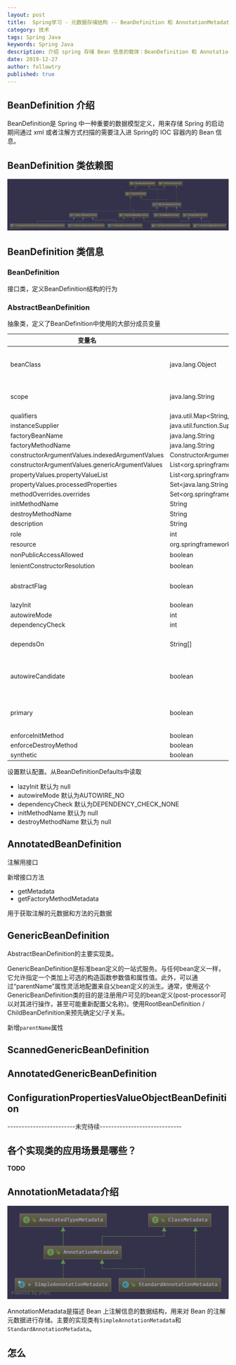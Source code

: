 ```yaml
---
layout: post
title:  Spring学习 - 元数据存储结构 -- BeanDefinition 和 AnnotationMetadata 的机制
category: 技术
tags: Spring Java
keywords: Spring Java
description: 介绍 spring 存储 Bean 信息的载体：BeanDefinition 和 AnnotationMetadata
date: 2019-12-27
author: followtry
published: true
---
```



## BeanDefinition 介绍

BeanDefinition是 Spring 中一种重要的数据模型定义，用来存储 Spring 的启动期间通过 xml 或者注解方式扫描的需要注入进 Spring的 IOC 容器内的 Bean 信息。


## BeanDefinition 类依赖图

![BeanDefinition 类依赖图](https://raw.githubusercontent.com/George5814/blog-pic/master/image/spring/BeanDefinition2.png)


## BeanDefinition 类信息

### BeanDefinition

接口类，定义BeanDefinition结构的行为

### AbstractBeanDefinition

抽象类，定义了BeanDefinition中使用的大部分成员变量

|变量名|类型|默认值|说明|
|--|--|--|--|
|beanClass|java.lang.Object|-|所属的 Class 的类|
|scope|java.lang.String|-|作用域范围|
|qualifiers|java.util.Map<String, AutowireCandidateQualifier>|||
|instanceSupplier|java.util.function.Supplier|||
|factoryBeanName|java.lang.String|||
|factoryMethodName|java.lang.String|||
|constructorArgumentValues.indexedArgumentValues|ConstructorArgumentValues.Map<Integer, ValueHolder>|||
|constructorArgumentValues.genericArgumentValues|List<org.springframework.beans.factory.config.ConstructorArgumentValues$ValueHolder>|||
|propertyValues.propertyValueList|List<org.springframework.beans.PropertyValue>|||
|propertyValues.processedProperties|Set<java.lang.String>|||
|methodOverrides.overrides|Set<org.springframework.beans.factory.support.MethodOverride>|||
|initMethodName|String|||
|destroyMethodName|String|||
|description|String|||
|role|int|默认为ROLE_APPLICATION||
|resource|org.springframework.core.io.Resource|||
|nonPublicAccessAllowed|boolean| 默认为 true||
|lenientConstructorResolution|boolean| 默认为 true||
|abstractFlag|boolean| 默认为 false|抽象类标记|
|lazyInit|boolean| - ||
|autowireMode|int|AUTOWIRE_NO||
|dependencyCheck|int|DEPENDENCY_CHECK_NONE||
|dependsOn|String[]|-|依赖的集合|
|autowireCandidate|boolean|true|自动装备候选 bean|
|primary|boolean|false|默认为非主要 bean|
|enforceInitMethod|boolean|true||
|enforceDestroyMethod|boolean|true||
|synthetic|boolean|false||

设置默认配置。从BeanDefinitionDefaults中读取

- lazyInit 默认为 null
- autowireMode 默认为AUTOWIRE_NO
- dependencyCheck 默认为DEPENDENCY_CHECK_NONE
- initMethodName 默认为 null
- destroyMethodName 默认为 null


## AnnotatedBeanDefinition

注解用接口

新增接口方法

- getMetadata
- getFactoryMethodMetadata


用于获取注解的元数据和方法的元数据

## GenericBeanDefinition

AbstractBeanDefinition的主要实现类。

GenericBeanDefinition是标准bean定义的一站式服务。与任何bean定义一样，它允许指定一个类加上可选的构造函数参数值和属性值。此外，可以通过“parentName”属性灵活地配置来自父bean定义的派生。通常，使用这个GenericBeanDefinition类的目的是注册用户可见的bean定义(post-processor可以对其进行操作，甚至可能重新配置父名称)。使用RootBeanDefinition / ChildBeanDefinition来预先确定父/子关系。

新增`parentName`属性

## ScannedGenericBeanDefinition

## AnnotatedGenericBeanDefinition

## ConfigurationPropertiesValueObjectBeanDefinition

------------------------未完待续-----------------------------

## 各个实现类的应用场景是哪些？

**TODO**


## AnnotationMetadata介绍

![AnnotationMetadata类依赖图](https://raw.githubusercontent.com/George5814/blog-pic/master/image/spring/AnnotationMetadata.png)

AnnotationMetadata是描述 Bean 上注解信息的数据结构，用来对 Bean 的注解元数据进行存储。主要的实现类有`SimpleAnnotationMetadata`和`StandardAnnotationMetadata`。

## 怎么

